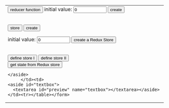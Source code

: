 
<link rel="stylesheet" href="https://maxcdn.bootstrapcdn.com/bootstrap/3.3.7/css/bootstrap.min.css" integrity="sha384-BVYiiSIFeK1dGmJRAkycuHAHRg32OmUcww7on3RYdg4Va+PmSTsz/K68vbdEjh4u" crossorigin="anonymous"/>
<link rel="stylesheet" href="styles.css" />

<form name="editor"><table><tr><td><aside id="buttons">
<input class="name" type="button" value="reducer function">
initial value: <input value="0" name="reducer" size="10" type="textfield">
<input type="button" class="button btn btn-primary" value="create" onclick="document.editor.textbox.value+='\nconst reducer = (state = ' + document.editor.reducer.value +') => {\n  return state;\n}\n\n'">

<br /><input class="name" type="button" value="store">
<input type="button" class="button btn btn-danger" value="create" onclick="document.editor.textbox.value+='let store = Redux.createStore(reducer);\n'">



initial value: <input value="0" name="reducer" size="10" type="textfield">
<input type="button" class="button blue" value="create a Redux Store" onclick="document.editor.textbox.value+='\nconst reducer = (state = ' + document.editor.reducer.value +') => {\n  return state;\n}\n\n'">


<br />
<input type="button" class="button blue" value="define store I" onclick="document.editor.textbox.value+='const store = Redux.createStore(reducer);\n'">

<input type="button" class="button blue" value="define store II" onclick="document.editor.textbox.value+='const store = Redux.createStore(\n  (state = ' + document.editor.reducer.value +') => state\n);\n\nconst store = Redux.createStore(reducer);\n\n'">

<br />
<input type="button" class="button blue" value="get state from Redux store" onclick="document.editor.textbox.value+='let currentState = store.getState();\n'">

    </aside>
         </td><td>
    <aside id="textbox">
      <textarea id="preview" name="textbox"></textarea></aside></td><tr></table></form>
